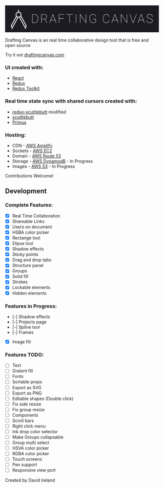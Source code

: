![## Drafting Canvas](https://raw.githubusercontent.com/DavidIreland1/drafting-canvas/main/public/images/drafting-canvas.svg)

Drafting Canvas is an real time collaborative design tool that is free and open source

Try it out [draftingcanvas.com](https://www.draftingcanvas.com/)

### UI created with:

-   [React](https://reactjs.org/)
-   [Redux](https://redux.js.org/)
-   [Redux Toolkit](https://redux-toolkit.js.org/)

### Real time state sync with shared cursors created with:

-   [redux-scuttlebutt](https://github.com/grrowl/redux-scuttlebutt) modified
-   [scuttlebutt](https://github.com/dominictarr/scuttlebutt)
-   [Primus](https://github.com/primus/primus)

### Hosting:

-   CDN - [AWS Amplify](https://aws.amazon.com/amplify/)
-   Sockets - [AWS EC2](https://aws.amazon.com/ec2/)
-   Domain - [AWS Route 53](https://aws.amazon.com/route53/)
-   Storage - [AWS DynamodB](https://aws.amazon.com/dynamodb/) - In Progress
-   Images - [AWS S3](https://aws.amazon.com/s3/) - In Progress

Contributions Welcome!

## Development

### Complete Features:

-   [x] Real Time Collaboration
-   [x] Shareable Links
-   [x] Users on document
-   [x] HSBA color picker
-   [x] Rectange tool
-   [x] Elipse tool
-   [x] Shadow effects
-   [x] Sticky points
-   [x] Drag and drop tabs
-   [x] Structure panel
-   [x] Groups
-   [x] Solid fill
-   [x] Strokes
-   [x] Lockable elements
-   [x] Hidden elements

### Features in Progress:

-   [-] Shadow effects
-   [-] Projects page
-   [-] Spline tool
-   [-] Frames
-   [x] Image fill

### Features TODO:

-   [ ] Text
-   [ ] Graient fill
-   [ ] Fonts
-   [ ] Sortable props
-   [ ] Export as SVG
-   [ ] Export as PNG
-   [ ] Editable shapes (Double click)
-   [ ] Fix side resize
-   [ ] Fix group resize
-   [ ] Components
-   [ ] Scroll bars
-   [ ] Right click menu
-   [ ] Ink drop color selector
-   [ ] Make Groups collapsable
-   [ ] Group multi select
-   [ ] HSVA color picker
-   [ ] RGBA color picker
-   [ ] Touch screens
-   [ ] Pen support
-   [ ] Responsive view port

Created by David Ireland
